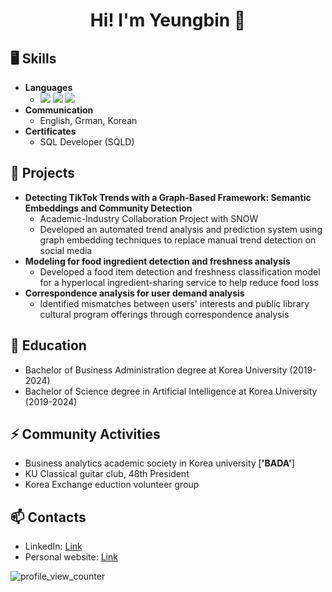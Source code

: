 <h1 align="center">Hi! I'm Yeungbin 👋</h1>

## 🖥️ Skills
- **Languages**
  - ![](https://img.shields.io/badge/Python-3776AB?style=for-the-badge&logo=python&logoColor=white)  ![](https://img.shields.io/badge/R-276DC3?style=for-the-badge&logo=r&logoColor=white)  ![](https://img.shields.io/badge/C-00599C?style=for-the-badge&logo=c&logoColor=white)
- **Communication**
  - English, Grman, Korean
- **Certificates**
  - SQL Developer (SQLD)


## 🌱 Projects
- **Detecting TikTok Trends with a Graph-Based Framework: Semantic Embeddings and Community Detection**
  - Academic-Industry Collaboration Project with SNOW
  - Developed an automated trend analysis and prediction system using graph embedding techniques to replace manual trend detection on social media
- **Modeling for food ingredient detection and freshness analysis**
  - Developed a food item detection and freshness classification model for a hyperlocal ingredient-sharing service to help reduce food loss 
- **Correspondence analysis for user demand analysis**
  - Identified mismatches between users' interests and public library cultural program offerings through correspondence analysis 


## 🔭 Education
- Bachelor of Business Administration degree at Korea University (2019-2024)
- Bachelor of Science degree in Artificial Intelligence at Korea University (2019-2024)


## ⚡ Community Activities
- Business analytics academic society in Korea university [**'BADA'**]
- KU Classical guitar club, 48th President
- Korea Exchange eduction volunteer group


## 📫 Contacts
- LinkedIn: [Link](www.linkedin.com/in/yeungbinlee)
- Personal website: [Link](https://yeungbin.com/)

![profile_view_counter](https://komarev.com/ghpvc/?username=Yeungbin)
